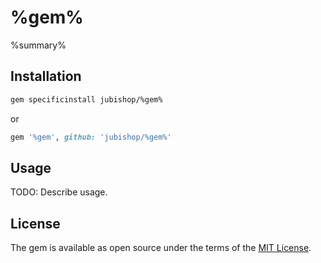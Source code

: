 # %gem%

%summary%

## Installation

```zsh
gem specificinstall jubishop/%gem%
```

or

```ruby
gem '%gem', github: 'jubishop/%gem%'
```

## Usage

TODO: Describe usage.

## License

The gem is available as open source under the terms of the [MIT License](https://opensource.org/licenses/MIT).
